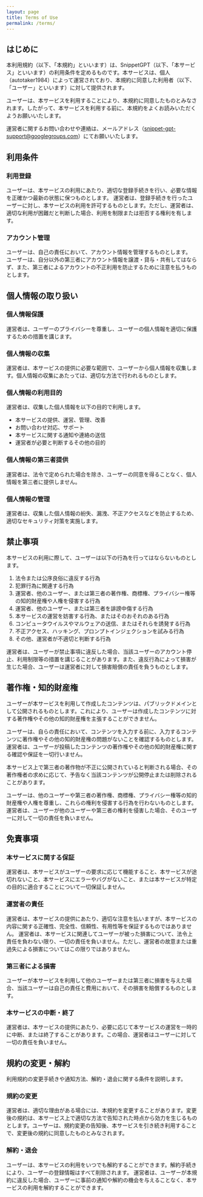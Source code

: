 ```yaml
---
layout: page
title: Terms of Use
permalink: /terms/
---
```


## はじめに

本利用規約（以下、「本規約」といいます）は、SnippetGPT（以下、「本サービス」といいます）の利用条件を定めるものです。本サービスは、個人（autotaker1984）によって運営されており、本規約に同意した利用者（以下、「ユーザー」といいます）に対して提供されます。

ユーザーは、本サービスを利用することにより、本規約に同意したものとみなされます。したがって、本サービスを利用する前に、本規約をよくお読みいただくようお願いいたします。

運営者に関するお問い合わせや連絡は、メールアドレス（snippet-gpt-support@googlegroups.com）にてお願いいたします。

## 利用条件
### 利用登録

ユーザーは、本サービスの利用にあたり、適切な登録手続きを行い、必要な情報を正確かつ最新の状態に保つものとします。
運営者は、登録手続きを行ったユーザーに対し、本サービスの利用を許可するものとします。ただし、運営者は、適切な利用が困難だと判断した場合、利用を制限または拒否する権利を有します。

### アカウント管理

ユーザーは、自己の責任において、アカウント情報を管理するものとします。
ユーザーは、自分以外の第三者にアカウント情報を譲渡・貸与・共有してはならず、また、第三者によるアカウントの不正利用を防止するために注意を払うものとします。

## 個人情報の取り扱い

### 個人情報保護
運営者は、ユーザーのプライバシーを尊重し、ユーザーの個人情報を適切に保護するための措置を講じます。
### 個人情報の収集
運営者は、本サービスの提供に必要な範囲で、ユーザーから個人情報を収集します。個人情報の収集にあたっては、適切な方法で行われるものとします。
### 個人情報の利用目的
運営者は、収集した個人情報を以下の目的で利用します。
- 本サービスの提供、運営、管理、改善
- お問い合わせ対応、サポート
- 本サービスに関する通知や連絡の送信
- 運営者が必要と判断するその他の目的

### 個人情報の第三者提供
運営者は、法令で定められた場合を除き、ユーザーの同意を得ることなく、個人情報を第三者に提供しません。

### 個人情報の管理
運営者は、収集した個人情報の紛失、漏洩、不正アクセスなどを防止するため、適切なセキュリティ対策を実施します。


## 禁止事項
本サービスの利用に際して、ユーザーは以下の行為を行ってはならないものとします。

1. 法令または公序良俗に違反する行為
2. 犯罪行為に関連する行為
3. 運営者、他のユーザー、または第三者の著作権、商標権、プライバシー権等の知的財産権や人権を侵害する行為
4. 運営者、他のユーザー、または第三者を誹謗中傷する行為
5. 本サービスの運営を妨害する行為、またはそのおそれのある行為
6. コンピュータウイルスやマルウェアの送信、またはそれらを誘発する行為
7. 不正アクセス、ハッキング、プロンプトインジェクションを試みる行為
8. その他、運営者が不適切と判断する行為

運営者は、ユーザーが禁止事項に違反した場合、当該ユーザーのアカウント停止、利用制限等の措置を講じることがあります。また、違反行為によって損害が生じた場合、ユーザーは運営者に対して損害賠償の責任を負うものとします。

## 著作権・知的財産権

ユーザーが本サービスを利用して作成したコンテンツは、パブリックドメインとして公開されるものとします。これにより、ユーザーは作成したコンテンツに対する著作権やその他の知的財産権を主張することができません。

ユーザーは、自らの責任において、コンテンツを入力する前に、入力するコンテンツに著作権やその他の知的財産権の問題がないことを確認するものとします。運営者は、ユーザーが投稿したコンテンツの著作権やその他の知的財産権に関する確認や保証を一切行いません。

本サービス上で第三者の著作物が不正に公開されていると判断される場合、その著作権者の求めに応じて、予告なく当該コンテンツが公開停止または削除されることがあります。

ユーザーは、他のユーザーや第三者の著作権、商標権、プライバシー権等の知的財産権や人権を尊重し、これらの権利を侵害する行為を行わないものとします。運営者は、ユーザーが他のユーザーや第三者の権利を侵害した場合、そのユーザーに対して一切の責任を負いません。

## 免責事項
### 本サービスに関する保証
運営者は、本サービスがユーザーの要求に応じて機能すること、本サービスが途切れないこと、本サービスにエラーやバグがないこと、または本サービスが特定の目的に適合することについて一切保証しません。
### 運営者の責任
運営者は、本サービスの提供にあたり、適切な注意を払いますが、本サービスの内容に関する正確性、完全性、信頼性、有用性等を保証するものではありません。
運営者は、本サービスに関連してユーザーが被った損害について、法令上責任を負わない限り、一切の責任を負いません。ただし、運営者の故意または重過失による損害についてはこの限りではありません。
### 第三者による損害
ユーザーが本サービスを利用して他のユーザーまたは第三者に損害を与えた場合、当該ユーザーは自己の責任と費用において、その損害を賠償するものとします。
### 本サービスの中断・終了
運営者は、本サービスの提供にあたり、必要に応じて本サービスの運営を一時的に中断、または終了することがあります。この場合、運営者はユーザーに対して一切の責任を負いません。

## 規約の変更・解約
利用規約の変更手続きや通知方法、解約・退会に関する条件を説明します。

### 規約の変更
運営者は、適切な理由がある場合には、本規約を変更することがあります。変更後の規約は、本サービス上で適切な方法で告知された時点から効力を生じるものとします。ユーザーは、規約変更の告知後、本サービスを引き続き利用することで、変更後の規約に同意したものとみなされます。

### 解約・退会
ユーザーは、本サービスの利用をいつでも解約することができます。解約手続きにより、ユーザーの登録情報はすべて削除されます。
運営者は、ユーザーが本規約に違反した場合、ユーザーに事前の通知や解約の機会を与えることなく、本サービスの利用を解約することができます。
